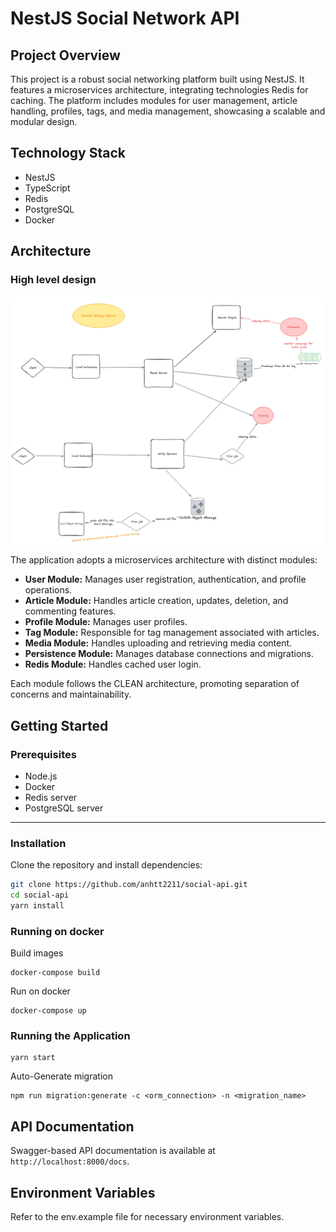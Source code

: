 # NestJS Social Network API

## Project Overview

This project is a robust social networking platform built using NestJS. It features a microservices architecture, integrating technologies Redis for caching. The platform includes modules for user management, article handling, profiles, tags, and media management, showcasing a scalable and modular design.

## Technology Stack

- NestJS
- TypeScript
- Redis
- PostgreSQL
- Docker

## Architecture

### High level design

![alt text](./assets/architect.png)

The application adopts a microservices architecture with distinct modules:

- **User Module:** Manages user registration, authentication, and profile operations.
- **Article Module:** Handles article creation, updates, deletion, and commenting features.
- **Profile Module:** Manages user profiles.
- **Tag Module:** Responsible for tag management associated with articles.
- **Media Module:** Handles uploading and retrieving media content.
- **Persistence Module:** Manages database connections and migrations.
- **Redis Module:** Handles cached user login.

Each module follows the CLEAN architecture, promoting separation of concerns and maintainability.

## Getting Started

### Prerequisites

- Node.js
- Docker
- Redis server
- PostgreSQL server

---

### Installation

Clone the repository and install dependencies:

```bash
git clone https://github.com/anhtt2211/social-api.git
cd social-api
yarn install
```

### Running on docker

Build images

    docker-compose build

Run on docker

    docker-compose up

### Running the Application

```
yarn start
```

Auto-Generate migration

    npm run migration:generate -c <orm_connection> -n <migration_name>

## API Documentation

Swagger-based API documentation is available at `http://localhost:8000/docs`.

## Environment Variables

Refer to the env.example file for necessary environment variables.
